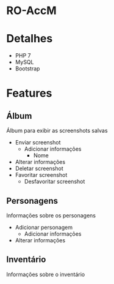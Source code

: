 # RO-AccM

# Detalhes
* PHP 7
* MySQL
* Bootstrap

# Features

## Álbum

Álbum para exibir as screenshots salvas

* Enviar screenshot
  * Adicionar informações
    * Nome
* Alterar informações
* Deletar screenshot
* Favoritar screenshot
  * Desfavoritar screenshot

## Personagens

Informações sobre os personagens

* Adicionar personagem
  * Adicionar informações
* Alterar informações

## Inventário

Informações sobre o inventário
